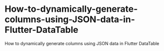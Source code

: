 # How-to-dynamically-generate-columns-using-JSON-data-in-Flutter-DataTable
How to dynamically generate columns using JSON data in Flutter DataTable
